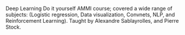 Deep Learning Do it yourself AMMI course; covered a wide range of subjects: (Logistic regression, Data visualization, Convnets, NLP, and Reinforcement Learning). Taught by Alexandre Sablayrolles, and Pierre Stock.
